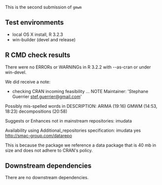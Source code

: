 This is the second submission of `gmwm` 

## Test environments
* local OS X install, R 3.2.3 
* win-builder (devel and release)

## R CMD check results

There were no ERRORs or WARNINGs in R 3.2.2 with --as-cran or under win-devel.

We did receive a note:

* checking CRAN incoming feasibility ... NOTE
Maintainer: 'Stephane Guerrier <stef.guerrier@gmail.com>'

Possibly mis-spelled words in DESCRIPTION:
  ARIMA (19:16)
  GMWM (14:53, 18:23)
  decompositions (20:58)

Suggests or Enhances not in mainstream repositories:
  imudata

Availability using Additional_repositories specification:
  imudata   yes   http://smac-group.com/datarepo
  
  This is because the package we reference a data package that is 40 mb in size and does not adhere to CRAN's policy.
  
## Downstream dependencies

There are no downstream dependencies.